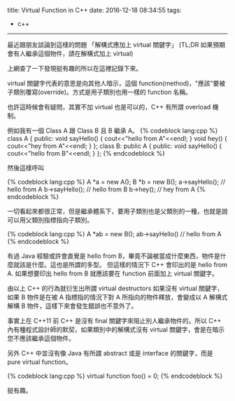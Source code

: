title: Virtual Function in C++
date: 2016-12-18 08:34:55
tags:
- c++
---
最近跟朋友談論到這樣的問題 「解構式應加上 virtual 關鍵字」
(TL;DR 如果預期會有人繼承這個物件，請在解構式加上 virtual)

上網查了一下發現挺有趣的所以在這裡記錄下來。

<!-- more -->

virtual 關鍵字代表的意思是向其他人暗示，這個 function(method)，"應該"要被子類別覆寫(override)。方式是用子類別也用一樣的 function 名稱。

也許這時候會有疑問，其實不加 virtual 也是可以的，C++ 有所謂 overload 機制。

例如我有一個 Class A 跟 Class B 且 B 繼承 A。
{% codeblock lang:cpp %}
class A {
  public:
    void sayHello() {
      cout<<"hello from A"<<endl;
    }
    void hey() {
      cout<<"hey from A"<<endl;
    }
};
class B: public A {
  public:
    void sayHello() {
      cout<<"hello from B"<<endl;
    }
};
{% endcodeblock %}

然後這樣呼叫

{% codeblock lang:cpp %}
A *a = new A();
B *b = new B();
a->sayHello(); // hello from A
b->sayHello(); // hello from B
b->hey(); // hey from A
{% endcodeblock %}

一切看起來都很正常，但是繼承體系下，要用子類別也是父類別的一種，也就是說可以用父類別指標指向子類別。

{% codeblock lang:cpp %}
A *ab = new B();
ab->sayHello() // hello from A
{% endcodeblock %}

有過 Java 經驗或許會直覺是 hello from B，畢竟不論被當成什麼東西，物件是什麼就該是什麼。這也是所謂的多型。
但這樣的情況下 C++ 會印出的是 hello from A.
如果想要印出 hello from B 就應該要在 function 前面加上 virtual 關鍵字。

由以上 C++ 的行為就衍生出所謂 virtual destructors
如果沒有 virtual 關鍵字，如果 B 物件是在被 A 指標指的情況下對 A 所指向的物件釋放，會變成以 A 解構式解構 B 物件，這樣下來會發生錯誤也不意外了。

事實上在 C++11 前 C++ 是沒有 final 關鍵字來阻止別人繼承物件的。所以 C++ 內有種程式設計師的默契，如果類別中的解構式沒有 virtual 關鍵字，會是在暗示您不應該繼承這個物件。

另外 C++ 中並沒有像 Java 有所謂 abstract 或是 interface 的關鍵字，而是 pure virtual function。

{% codeblock lang:cpp %}
virtual function foo() = 0;
{% endcodeblock %}

挺有趣。
